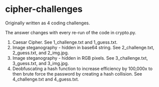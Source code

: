 # cipher-challenges

Originally written as 4 coding challenges.

The answer changes with every re-run of the code in crypto.py.

1. Caesar Cipher. See 1_challenge.txt and 1_guess.txt.
2. Image steganography - hidden in base64 string. See 2_challenge.txt, 2_guess.txt, and 2_img.jpg.
3. Image steganography - hidden in RGB pixels. See 3_challenge.txt, 3_guess.txt, and 3_img.jpg.
4. Deobfuscating a hash function to increase efficiency by 100,000x to then brute force the password by creating a hash collision. See 4_challenge.txt and 4_guess.txt.
